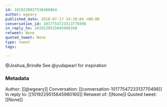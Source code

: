 ```yaml
---
id: 1019230027538468864
author: wgeary
published_date: 2018-07-17 14:39:09 +00:00
conversation_id: 1017754723313770498
in_reply_to: 1019229515845980160
retweet: None
quoted_tweet: None
type: tweet
tags:

---
```


@Joshua_Brindle See @yudapearl for inspiration

### Metadata

Author: [[@wgeary]]
Conversation: [[conversation-1017754723313770498]]
In reply to: [[1019229515845980160]]
Retweet of: [[None]]
Quoted tweet: [[None]]
